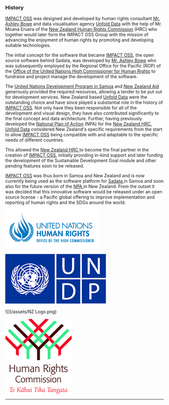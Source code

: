 ### History

[IMPACT OSS](http://impactoss.org/) was designed and developed by human rights consultant [Mr. Ashley Bowe](https://www.linkedin.com/in/ashley-bowe-a4716019/) and data visualisation agency [Unfold Data](http://unfolddata.com/) with the help of Mr. Moana Eruera of the [New Zealand Human Rights Commission](https://www.hrc.co.nz/) (HRC) who together would later form the IMPACT OSS Group with the mission of advancing the enjoyment of human rights by promoting and developing suitable technologies.

The initial concept for the software that became [IMPACT OSS](http://impactoss.org/), the open source software behind Sadata, was developed by [Mr. Ashley Bowe](https://www.linkedin.com/in/ashley-bowe-a4716019/) who was subsequently employed by the Regional Office for the Pacific (ROP) of the [Office of the United Nations High Commissioner for Human Rights](http://www.ohchr.org/) to fundraise and project manage the development of the software.

The [United Nations Development Program in Samoa](http://www.ws.undp.org/) and [New Zealand Aid](https://www.mfat.govt.nz/en/aid-and-development/) generously provided the required resources, allowing a tender to be put out for development services. New Zealand based [Unfold Data](http://unfolddata.com/) were the outstanding choice and have since played a substantial role in the history of [IMPACT OSS](http://impactoss.org/). Not only have they been responsible for all of the development and visual design, they have also contributed significantly to the final concept and data architecture. Further, having previously developed the [National Plan of Action](http://npa.hrc.co.nz/) (NPA) for the [New Zealand HRC](https://www.hrc.co.nz/), [Unfold Data](http://unfolddata.com/) considered New Zealand's specific requirements from the start to allow [IMPACT OSS](http://impactoss.org/) being compatible with and adaptable to the specific needs of different countries.

This allowed the [New Zealand HRC ](https://www.hrc.co.nz/)to become the final partner in the creation of [IMPACT OSS](http://impactoss.org/), initially providing in-kind support and later funding the development of the Sustainable Development Goal module and other pending features soon to be released.

[IMPACT OSS](http://impactoss.org/) was thus born in Samoa and New Zealand and is now currently being used as the software platform for [Sadata ](https://sadata-staging.firebaseapp.com/actions)in Samoa and soon also for the future version of the [NPA ](http://npa.hrc.co.nz/#/)in New Zealand. From the outset it was decided that this innovative software would be released under an open source license - a Pacific global offering to improve implementation and reporting of human rights and the SDGs around the world.

![](/assets/ohchr_logo.gif)

![](/assets/UNDP.png)

![](/assets/NZ Logo.png)

![](/assets/NZHRC.png)

---



